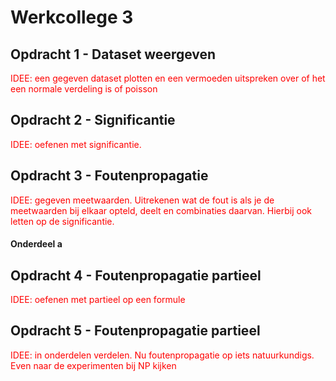 # Werkcollege 3

## Opdracht 1 - Dataset weergeven

<span style="color:red">IDEE: een gegeven dataset plotten en een vermoeden uitspreken over of het een normale verdeling is of poisson</span>

## Opdracht 2 - Significantie

<span style="color:red">IDEE: oefenen met significantie.</span>

## Opdracht 3 - Foutenpropagatie

<span style="color:red">IDEE: gegeven meetwaarden. Uitrekenen wat de fout is als je de meetwaarden bij elkaar opteld, deelt en combinaties daarvan.
Hierbij ook letten op de significantie.</span>

#### Onderdeel a

## Opdracht 4 - Foutenpropagatie partieel

<span style="color:red">IDEE: oefenen met partieel op een formule </span>

## Opdracht 5 - Foutenpropagatie partieel

<span style="color:red">IDEE: in onderdelen verdelen. Nu foutenpropagatie op iets natuurkundigs. Even naar de experimenten bij NP kijken </span>





